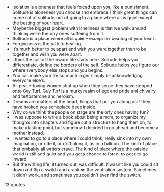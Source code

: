  - Isolation is aloneness that feels forced upon you, like a punishment. Solitude is aloneness you choose and embrace. I think great things can come out of solitude, out of going to a place where all is quiet except the beating of your heart.
 - Maybe the biggest problem with loneliness is that we walk around thinking we’re the only ones suffering from it.
 - Solitude is a place where all is quiet – except the beating of your heart.
 - Forgiveness is the path to healing.
 - It’s much better to be apart and wish you were together than to be together and wish you were apart.
 - I think the call of the inward life starts here. Solitude helps you differentiate, define the borders of the self. Solitude helps you figure our where everybody else stops and you begins.
 - You can make your life so much larger simply be acknowledging everyone else’s.
 - All peace-loving women shut up when they sense they have stepped onto Guy Turf. Guy Turf is a murky realm of ego and pride and chivalry and testosterone and heroism.
 - Dreams are matters of the heart, things that pull you along as if they have hooked you someplace deep inside.
 - Why do we think the people on stage are the only ones having fun?
 - I was suppose to write a book about being a mom, to organize my thoughts into chapters and figure out a structure to hang them on, to make a lasting point, but somehow I decided to go ahead and become a mother instead.
 - I wanted to go to a place where I could think, really sink into my own imagination, or ride it, or drift along it, as in a balloon. The kind of place that probably all writers crave. The kind of place where the outside world is still and quiet and you get a chance to listen, to peer, to go inward.
 - But the writing life, it turned out, was difficult. It wasn’t like you could sit down and flip a switch and crank on the ventilation system. Sometimes it didn’t work, and sometimes you couldn’t even find the switch.

13 quotes